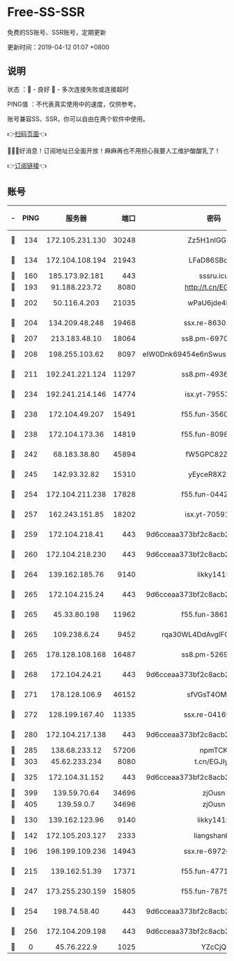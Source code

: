 # Free-SS-SSR

免费的SS账号、SSR账号，定期更新

更新时间：2019-04-12 01:07 +0800

## 说明

状态     ：🙂 - 良好 🙁 - 多次连接失败或连接超时

PING值   ：不代表真实使用中的速度，仅供参考。

账号兼容SS、SSR，你可以自由在两个软件中使用。

👉[扫码页面](https://liesauer.github.io/Free-SS-SSR/)👈

🎉🎉🎉好消息！订阅地址已全面开放！麻麻再也不用担心我要人工维护酸酸乳了！

👉[订阅链接](https://www.liesauer.net/yogurt/subscribe?ACCESS_TOKEN=DAYxR3mMaZAsaqUb)👈

## 账号

|-|PING|服务器|端口|密码|加密方式|区域|
|:----:|:----:|:-----:|-----:|:----:|:----:|:----:|
|🙂|134|172.105.231.130|30248|Zz5H1nlGGKHx|aes-256-cfb|JP|
|🙂|134|172.104.108.194|21943|LFaD86SBq2lY|aes-256-cfb|JP|
|🙂|160|185.173.92.181|443|sssru.icu|rc4-md5|RU|
|🙂|193|91.188.223.72|8080|http://t.cn/EGJIyrl|rc4-md5|RU|
|🙂|202|50.116.4.203|21035|wPaU6jde4NZT|aes-256-cfb|US|
|🙂|204|134.209.48.248|19468|ssx.re-86302752|aes-256-cfb|US|
|🙂|207|213.183.48.10|18064|ss8.pm-69704775|rc4-md5|RU|
|🙂|208|198.255.103.62|8097|eIW0Dnk69454e6nSwuspv9DmS201tQ0D|aes-256-cfb|US|
|🙂|211|192.241.221.124|11297|ss8.pm-49366611|aes-256-cfb|US|
|🙂|234|192.241.214.146|14774|isx.yt-79553364|aes-256-cfb|US|
|🙂|238|172.104.49.207|15491|f55.fun-35608274|aes-256-cfb|SG|
|🙂|238|172.104.173.36|14819|f55.fun-80989393|aes-256-cfb|SG|
|🙂|242|68.183.38.80|45894|fW5GPC82Z97G|aes-256-cfb|GB|
|🙂|245|142.93.32.82|15310|yEyceR8X2EVd|aes-256-cfb|GB|
|🙂|254|172.104.211.238|17828|f55.fun-04428488|aes-256-cfb|US|
|🙂|257|162.243.151.85|18202|isx.yt-70591909|aes-256-cfb|US|
|🙂|259|172.104.218.41|443|9d6cceaa373bf2c8acb22e60b6a58be6|aes-256-cfb|US|
|🙂|260|172.104.218.230|443|9d6cceaa373bf2c8acb22e60b6a58be6|aes-256-cfb|US|
|🙂|264|139.162.185.76|9140|likky1415|aes-256-cfb|DE|
|🙂|265|172.104.215.24|443|9d6cceaa373bf2c8acb22e60b6a58be6|aes-256-cfb|US|
|🙂|265|45.33.80.198|11962|f55.fun-38615742|aes-256-cfb|US|
|🙂|265|109.238.6.24|9452|rqa30WL4DdAvgIFG6Fs3znzTa|aes-256-cfb|FR|
|🙂|265|178.128.108.168|16487|ss8.pm-52699195|aes-256-cfb|SG|
|🙂|268|172.104.24.21|443|9d6cceaa373bf2c8acb22e60b6a58be6|aes-256-cfb|US|
|🙂|271|178.128.106.9|46152|sfVGsT4OMxHC|aes-256-cfb|SG|
|🙂|272|128.199.167.40|11335|ssx.re-04169408|aes-256-cfb|SG|
|🙂|280|172.104.217.138|443|9d6cceaa373bf2c8acb22e60b6a58be6|aes-256-cfb|US|
|🙂|285|138.68.233.12|57206|npmTCK|rc4-md5|US|
|🙂|303|45.62.233.234|8080|t.cn/EGJIyrl|rc4-md5|CA|
|🙂|325|172.104.31.152|443|9d6cceaa373bf2c8acb22e60b6a58be6|aes-256-cfb|US|
|🙂|399|139.59.70.64|34696|zjOusn|chacha20|IN|
|🙂|405|139.59.0.7|34696|zjOusn|chacha20|IN|
|🙂|130|139.162.123.96|9140|likky1415|aes-256-cfb|JP|
|🙂|142|172.105.203.127|2333|liangshanbo|chacha20|JP|
|🙂|196|198.199.109.236|14943|ssx.re-69726715|aes-256-cfb|US|
|🙂|215|139.162.51.39|17371|f55.fun-47715788|aes-256-cfb|SG|
|🙂|247|173.255.230.159|15805|f55.fun-78754827|aes-256-cfb|US|
|🙂|254|198.74.58.40|443|9d6cceaa373bf2c8acb22e60b6a58be6|aes-256-cfb|US|
|🙁|256|172.104.209.198|443|9d6cceaa373bf2c8acb22e60b6a58be6|aes-256-cfb|US|
|🙁|0|45.76.222.9|1025|YZcCjQ|rc4-md5|JP|
